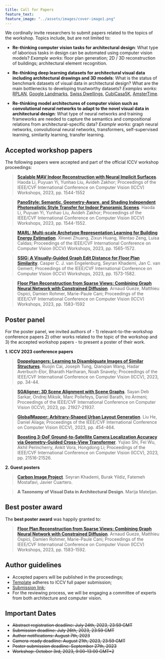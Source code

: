 ```yaml
---
title: Call for Papers
feature_text: 
feature_image: "../assets/images/cover-image1.png"
---
```


We cordinally invite researchers to submit papers related to the topics of the workshop. Topics include, but are not limited to:

- **Re-thinking computer vision tasks for architectural design**: What type of laborious tasks in design can be automated using computer vision models? 
_Example works_: floor plan generation; 2D / 3D reconstruction of buildings; architectural element recognition.

- **Re-thinking deep learning datasets for architectural visual data including architectural drawings and 3D models**: What is the status of benchmark datasets of visual data in architectural design? What are the main bottlenecks to developing trustworthy datasets? 
_Examples works_: [RPLAN](http://staff.ustc.edu.cn/~fuxm/projects/DeepLayout/index.html), [Google Landmarks](https://github.com/cvdfoundation/google-landmark), [Swiss Dwellings](https://zenodo.org/record/7070952), [CubiCasa5K](https://github.com/CubiCasa/CubiCasa5k), [AmsterTime](https://arxiv.org/abs/2203.16291).

- **Re-thinking model architectures of computer vision such as convolutional neural networks to adapt to the novel visual data in architectural design**: What type of neural networks and training frameworks are needed to capture the semantics and compositional relations from architectural-specific data? 
_Example works_: graph neural networks, convolutional neural networks, transformers, self-supervised learning, similarity learning, transfer learning.

## Accepted workshop papers

The following papers were accepted and part of the official ICCV workshop proceedings:
> [**Scalable MAV Indoor Reconstruction with Neural Implicit Surfaces**](https://openaccess.thecvf.com/content/ICCV2023W/CVAAD/html/Li_Scalable_MAV_Indoor_Reconstruction_with_Neural_Implicit_Surfaces_ICCVW_2023_paper.html). Haoda Li, Puyuan Yi, Yunhao Liu, Avideh Zakhor; Proceedings of the IEEE/CVF International Conference on Computer Vision (ICCV) Workshops, 2023, pp. 1544-1552

> [**PanoStyle: Semantic, Geometry-Aware, and Shading Independent Photorealistic Style Transfer for Indoor Panoramic Scenes**](https://openaccess.thecvf.com/content/ICCV2023W/CVAAD/html/Tukur_PanoStyle_Semantic_Geometry-Aware_and_Shading_Independent_Photorealistic_Style_Transfer_for_ICCVW_2023_paper.html). Haoda Li, Puyuan Yi, Yunhao Liu, Avideh Zakhor; Proceedings of the IEEE/CVF International Conference on Computer Vision (ICCV) Workshops, 2023, pp. 1544-1552.

> [**MARL: Multi-scale Archetype Representation Learning for Building Energy Estimation**](https://openaccess.thecvf.com/content/ICCV2023W/CVAAD/html/Zhuang_MARL_Multi-scale_Archetype_Representation_Learning_for_Urban_Building_Energy_Modeling_ICCVW_2023_paper.html). Xinwei Zhuang, Zixun Huang, Wentao Zeng, Luisa Caldas; Proceedings of the IEEE/CVF International Conference on Computer Vision (ICCV) Workshops, 2023, pp. 1565-1572.

> [**SSIG: A Visually-Guided Graph Edit Distance for Floor Plan Similarity**](https://openaccess.thecvf.com/content/ICCV2023W/CVAAD/html/van_Engelenburg_SSIG_A_Visually-Guided_Graph_Edit_Distance_for_Floor_Plan_Similarity_ICCVW_2023_paper.html). Casper C. J. van Engelenburg, Seyran Khademi, Jan C. van Gemert; Proceedings of the IEEE/CVF International Conference on Computer Vision (ICCV) Workshops, 2023, pp. 1573-1582.

> [**Floor Plan Reconstruction from Sparse Views: Combining Graph Neural Network with Constrained Diffusion**](https://openaccess.thecvf.com/content/ICCV2023W/CVAAD/html/Gueze_Floor_Plan_Reconstruction_from_Sparse_Views_Combining_Graph_Neural_Network_ICCVW_2023_paper.html). Arnaud Gueze, Matthieu Ospici, Damien Rohmer, Marie-Paule Cani; Proceedings of the IEEE/CVF International Conference on Computer Vision (ICCV) Workshops, 2023, pp. 1583-1592

## Poster panel

For the poster panel, we invited authors of - 1) relevant-to-the-workshop conference papers 2) other works related to the topic of the workshop and 3) the accepted workshop papers - to present a poster of their work.

**1. ICCV 2023 conference papers**
> [**Doppelgangers: Learning to Disambiguate Images of Similar Structures**](https://arxiv.org/abs/2309.02420). Ruojin Cai, Joseph Tung, Qianqian Wang, Hadar Averbuch-Elor, Bharath Hariharan, Noah Snavely; Proceedings of the IEEE/CVF International Conference on Computer Vision (ICCV), 2023, pp. 34-44.


>[**SGAligner: 3D Scene Alignment with Scene Graphs**](https://arxiv.org/abs/2304.14880). Sayan Deb Sarkar, Ondrej Miksik, Marc Pollefeys, Daniel Barath, Iro Armeni; Proceedings of the IEEE/CVF International Conference on Computer Vision (ICCV), 2023, pp. 21927-21937.

>[**GlobalMapper: Arbitrary-Shaped Urban Layout Generation**](https://arxiv.org/abs/2307.09693). Liu He, Daniel Aliaga; Proceedings of the IEEE/CVF International Conference on Computer Vision (ICCV), 2023, pp. 454-464.

>[**Boosting 3-DoF Ground-to-Satellite Camera Localization Accuracy via Geometry-Guided Cross-View Transformer**](https://arxiv.org/abs/2307.08015). Yujiao Shi, Fei Wu, Akhil Perincherry, Ankit Vora, Hongdong Li; Proceedings of the IEEE/CVF International Conference on Computer Vision (ICCV), 2023, pp. 21516-21526.

**2. Guest posters**
>[**Carbon Image Project**](https://carbonimage.github.io/). Seyran Khademi, Burak Yildiz, Fatemeh Mostafavi, Javier Cuartero.

> **A Taxonomy of Visual Data in Architectural Design**. Marija Mateljan.

## Best poster award

The **best poster award** was happily granted to:

> [**Floor Plan Reconstruction from Sparse Views: Combining Graph Neural Network with Constrained Diffusion**](https://openaccess.thecvf.com/content/ICCV2023W/CVAAD/html/Gueze_Floor_Plan_Reconstruction_from_Sparse_Views_Combining_Graph_Neural_Network_ICCVW_2023_paper.html). Arnaud Gueze, Matthieu Ospici, Damien Rohmer, Marie-Paule Cani; Proceedings of the IEEE/CVF International Conference on Computer Vision (ICCV) Workshops, 2023, pp. 1583-1592.

## Author guidelines
- Accepted papers will be published in the proceedings;
- [Template](https://iccv2023.thecvf.com/submission.guidelines-361600-2-20-16.php) adheres to ICCV full paper submission;
- [Submission link](https://openreview.net/group?id=thecvf.com/ICCV/2023/Workshop/CVAAD&referrer=%5BHomepage%5D(%2F));
- For the reviewing process, we will be engaging a committee of experts from both architecture and computer vision.

## Important Dates

- ~~Abstract registration deadline: July 24th, 2023, 23:59 GMT~~
- ~~Submission deadline: July 26th, 2023, 23:59 GMT~~
- ~~Author notifications: August 7th, 2023~~
- ~~Camera-ready deadline: August 21th, 2023, 23:59 GMT~~
- ~~Poster submission deadline: September 27th, 2023~~
- ~~Workshop: October 3rd, 2023, 9:00-13:00 GMT+2~~
